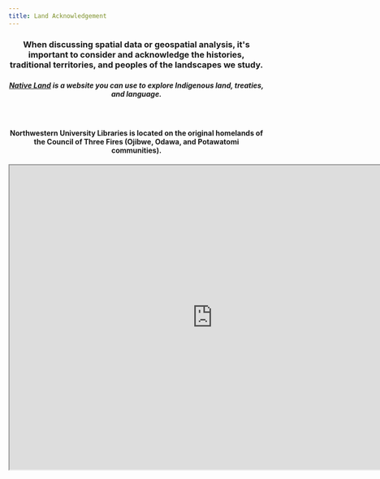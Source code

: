 ```yaml
---
title: Land Acknowledgement
---
```


<h3 align="center">When discussing spatial data or geospatial analysis, it's important to consider and acknowledge the histories, traditional territories, and peoples of the landscapes we study.<h3>  

<h5 align="center"><a href ="https://native-land.ca/">Native Land</a> is a website you can use to explore Indigenous land, treaties, and language. </h5>

<br>

<h4 align="center"> Northwestern University Libraries is located on the original homelands of the Council of Three Fires (Ojibwe, Odawa, and Potawatomi communities).</h4>

<center><iframe src="https://native-land.ca/api/embed/embed.html?maps=territories&amp;position=41.875830,-87.624541" width=800px height=600px></iframe></center>
